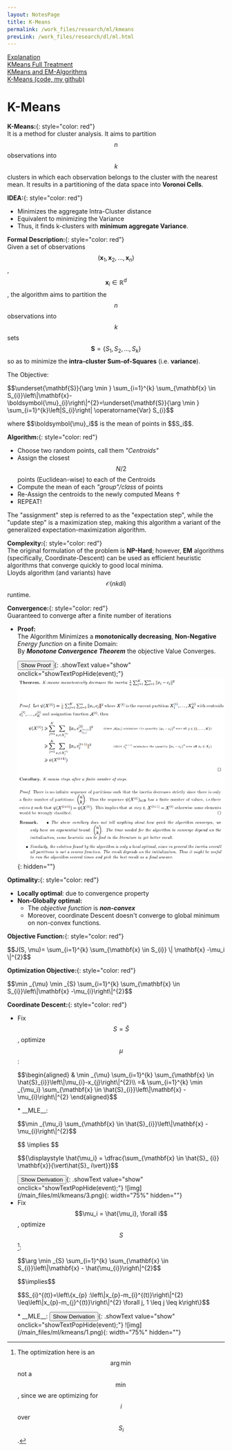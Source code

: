 ```yaml
---
layout: NotesPage
title: K-Means
permalink: /work_files/research/ml/kmeans
prevLink: /work_files/research/dl/ml.html
---
```


[Explanation](http://www.chioka.in/explain-to-myself-k-means-algorithm/)  
[KMeans Full Treatment](https://cseweb.ucsd.edu/~dasgupta/291-unsup/lec2.pdf)  
[KMeans and EM-Algorithms](http://lear.inrialpes.fr/people/mairal/teaching/2014-2015/M2ENS/notes_cours7.pdf)  
[K-Means (code, my github)](https://github.com/AhmedBadary/Statistical-Analysis/blob/master/K-Means%20Clustering.ipynb)  



# K-Means

__K-Means:__{: style="color: red"}    
It is a method for cluster analysis. It aims to partition $$n$$ observations into $$k$$ clusters in which each observation belongs to the cluster with the nearest mean. It results in a partitioning of the data space into __Voronoi Cells__.  


__IDEA:__{: style="color: red"}  
* Minimizes the aggregate Intra-Cluster distance
* Equivalent to minimizing the Variance
* Thus, it finds k-clusters with __minimum aggregate Variance__.  


__Formal Description:__{: style="color: red"}    
Given a set of observations $$\left(\mathbf{x}_{1}, \mathbf{x} _{2}, \ldots, \mathbf{x}_{n}\right)$$, $$\mathbf{x}_ i \in \mathbb{R}^d$$, the algorithm aims to partition the $$n$$ observations into $$k$$ sets $$\mathbf{S}=\left\{S_{1}, S_{2}, \ldots, S_{k}\right\}$$ so as to minimize the __intra-cluster Sum-of-Squares__ (i.e. __variance__).  

The Objective:  
<p>$$\underset{\mathbf{S}}{\arg \min } \sum_{i=1}^{k} \sum_{\mathbf{x} \in S_{i}}\left\|\mathbf{x}-\boldsymbol{\mu}_{i}\right\|^{2}=\underset{\mathbf{S}}{\arg \min } \sum_{i=1}^{k}\left|S_{i}\right| \operatorname{Var} S_{i}$$</p>  
where $$\boldsymbol{\mu}_i$$ is the mean of points in $$S_i$$. 



__Algorithm:__{: style="color: red"}  
* Choose two random points, call them _"Centroids"_  
* Assign the closest $$N/2$$ points (Euclidean-wise) to each of the Centroids  
* Compute the mean of each _"group"/class_ of points  
* Re-Assign the centroids to the newly computed Means ↑
* REPEAT!

The "assignment" step is referred to as the "expectation step", while the "update step" is a maximization step, making this algorithm a variant of the generalized expectation-maximization algorithm.


__Complexity:__{: style="color: red"}    
The original formulation of the problem is __NP-Hard__; however, __EM__ algorithms (specifically, Coordinate-Descent) can be used as efficient heuristic algorithms that converge quickly to good local minima.  
Lloyds algorithm (and variants) have $${\displaystyle \mathcal{O}(nkdi)}$$ runtime.   


__Convergence:__{: style="color: red"}    
Guaranteed to converge after a finite number of iterations  
* __Proof:__  
    The Algorithm Minimizes a __monotonically decreasing__, __Non-Negative__ _Energy function_ on a finite Domain:  
    By *__Monotone Convergence Theorem__* the objective Value Converges.  

    <button>Show Proof</button>{: .showText value="show"
    onclick="showTextPopHide(event);"}
    ![img](/main_files/ml/kmeans/2.png){: hidden=""}  


__Optimality:__{: style="color: red"}    
* __Locally optimal__: due to convergence property  
* __Non-Globally optimal:__  
    * The _objective function_ is *__non-convex__*  
    * Moreover, coordinate Descent doesn't converge to global minimum on non-convex functions.  


__Objective Function:__{: style="color: red"}    
<p>$$J(S, \mu)= \sum_{i=1}^{k} \sum_{\mathbf{x} \in S_{i}} \| \mathbf{x} -\mu_i \|^{2}$$</p>  


__Optimization Objective:__{: style="color: red"}  
<p>$$\min _{\mu} \min _{S} \sum_{i=1}^{k} \sum_{\mathbf{x} \in S_{i}}\left\|\mathbf{x} -\mu_{i}\right\|^{2}$$</p>  


__Coordinate Descent:__{: style="color: red"}  
* Fix $$S = \hat{S}$$, optimize $$\mu$$:  
    <p>$$\begin{aligned} & \min _{\mu} \sum_{i=1}^{k} \sum_{\mathbf{x} \in \hat{S}_{i}}\left\|\mu_{i}-x_{j}\right\|^{2}\\
        =&  \sum_{i=1}^{k} \min _{\mu_i} \sum_{\mathbf{x} \in \hat{S}_{i}}\left\|\mathbf{x} - \mu_{i}\right\|^{2}
    \end{aligned}$$</p>  
    * __MLE__:  
        <p>$$\min _{\mu_i} \sum_{\mathbf{x} \in \hat{S}_{i}}\left\|\mathbf{x} - \mu_{i}\right\|^{2}$$</p>  
        $$ \implies $$  
        <p>$${\displaystyle \hat{\mu_i} = \dfrac{\sum_{\mathbf{x} \in \hat{S}_ {i}} \mathbf{x}}{\vert\hat{S}_ i\vert}}$$</p>  
        <button>Show Derivation</button>{: .showText value="show"
        onclick="showTextPopHide(event);"}
        ![img](/main_files/ml/kmeans/3.png){: width="75%" hidden=""}  
* Fix $$\mu_i = \hat{\mu_i}, \forall i$$, optimize $$S$$[^1]:  
    <p>$$\arg \min _{S} \sum_{i=1}^{k} \sum_{\mathbf{x} \in S_{i}}\left\|\mathbf{x} - \hat{\mu_{i}}\right\|^{2}$$</p>  
    $$\implies$$  
    <p>$$S_{i}^{(t)}=\left\{x_{p} :\left\|x_{p}-m_{i}^{(t)}\right\|^{2} \leq\left\|x_{p}-m_{j}^{(t)}\right\|^{2} \forall j, 1 \leq j \leq k\right\}$$</p>  
    * __MLE__:  
        <button>Show Derivation</button>{: .showText value="show"
        onclick="showTextPopHide(event);"}
        ![img](/main_files/ml/kmeans/1.png){: width="75%" hidden=""}  




<!-- <p>$$J(c, \mu)= \sum_{i=1}^{m} \| x^{(i)}-\mu_c \|^{2}$$</p>  
* __MLE__:  
    <p>$$\dfrac{\partial}{\partial \mu_c} J(c, \mu) = \dfrac{\sum_{i=1}^m x^{(i)}}{m}$$</p> -->


[^1]: The optimization here is an $$\arg \min$$ not a $$\min$$, since we are optimizing for $$i$$ over $$S_i$$.  